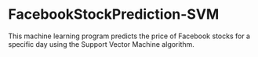 # FacebookStockPrediction-SVM

This machine learning program predicts the price of Facebook stocks for a specific day using the Support Vector Machine algorithm.
